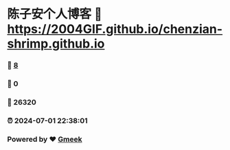 # 陈子安个人博客 :link: https://2004GIF.github.io/chenzian-shrimp.github.io 
### :page_facing_up: [8](https://2004GIF.github.io/chenzian-shrimp.github.io/tag.html) 
### :speech_balloon: 0 
### :hibiscus: 26320 
### :alarm_clock: 2024-07-01 22:38:01 
### Powered by :heart: [Gmeek](https://github.com/Meekdai/Gmeek)

